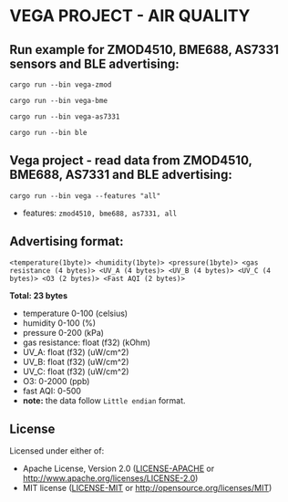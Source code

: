 # VEGA PROJECT - AIR QUALITY

## Run example for ZMOD4510, BME688, AS7331 sensors and BLE advertising:

```
cargo run --bin vega-zmod
```
```
cargo run --bin vega-bme
```
```
cargo run --bin vega-as7331
```
```
cargo run --bin ble
```

## Vega project - read data from ZMOD4510, BME688, AS7331 and BLE advertising:
```
cargo run --bin vega --features "all"
```
- features: ```zmod4510, bme688, as7331, all```

## Advertising format:
```
<temperature(1byte)> <humidity(1byte)> <pressure(1byte)> <gas resistance (4 bytes)> <UV_A (4 bytes)> <UV_B (4 bytes)> <UV_C (4 bytes)> <O3 (2 bytes)> <Fast AQI (2 bytes)>
```
**Total: 23 bytes**
- temperature 0-100 (celsius)
- humidity 0-100 (%)
- pressure 0-200 (kPa)
- gas resistance: float (f32) (kOhm)
- UV_A: float (f32) (uW/cm^2)
- UV_B: float (f32) (uW/cm^2)
- UV_C: float (f32) (uW/cm^2)
- O3: 0-2000 (ppb)
- fast AQI: 0-500
- **note:** the data follow ```Little endian``` format.
## License

Licensed under either of:

- Apache License, Version 2.0 ([LICENSE-APACHE](LICENSE-APACHE) or http://www.apache.org/licenses/LICENSE-2.0)
- MIT license ([LICENSE-MIT](LICENSE-MIT) or http://opensource.org/licenses/MIT)
